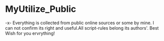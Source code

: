 # MyUtilize_Public
-x- Everything is collected from public online sources or some by mine. I can not confirm its right and useful.All script-rules belong its authors'. Best Wish for you ervrything!


